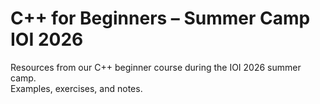 # C++ for Beginners – Summer Camp IOI 2026

Resources from our C++ beginner course during the IOI 2026 summer camp.  
Examples, exercises, and notes.
